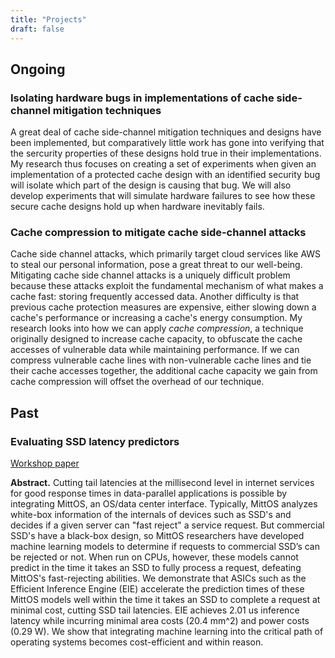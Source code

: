 ```yaml
---
title: "Projects"
draft: false
---
```


## Ongoing

### Isolating hardware bugs in implementations of cache side-channel mitigation techniques
A great deal of cache side-channel mitigation techniques and designs have been implemented, but comparatively little work has gone into verifying that the sercurity properties of these designs hold true in their implementations. My research thus focuses on creating a set of experiments when given an implementation of a protected cache design with an identified security bug will isolate which part of the design is causing that bug. We will also develop experiments that will simulate hardware failures to see how these secure cache designs hold up when hardware inevitably fails. 

### Cache compression to mitigate cache side-channel attacks
Cache side channel attacks, which primarily target cloud services like AWS to steal our personal information, pose a great threat to our well-being. Mitigating cache side channel attacks is a uniquely difficult problem because these attacks exploit the fundamental mechanism of what makes a cache fast: storing frequently accessed data. Another difficulty is that previous cache protection measures are expensive, either slowing down a cache's performance or increasing a cache's energy consumption. My research looks into how we can apply *cache compression*, a technique originally designed to increase cache capacity, to obfuscate the cache accesses of vulnerable data while maintaining performance. If we can compress vulnerable cache lines with non-vulnerable cache lines and tie their cache accesses together, the additional cache capacity we gain from cache compression will offset the overhead of our technique. 

## Past

### Evaluating SSD latency predictors
[Workshop paper][1]

**Abstract.** Cutting tail latencies at the millisecond level in internet services for good response times in data-parallel applications is possible by integrating MittOS, an OS/data center interface. Typically, MittOS analyzes white-box information of the internals of devices such as SSD's and decides if a given server can "fast reject" a service request. But
commercial SSD's have a black-box design, so MittOS researchers have developed machine learning models to determine if requests to commercial SSD’s can be rejected or not. When run on CPUs, however, these models cannot predict in the time it takes an SSD to fully process a request, defeating MittOS's fast-rejecting abilities. We demonstrate that
ASICs such as the Efficient Inference Engine (EIE) accelerate the prediction times of these MittOS models well within the time it takes an SSD to complete a request at minimal cost, cutting SSD tail latencies. EIE achieves 2.01 us inference latency while incurring minimal area costs (20.4 mm^2) and power costs (0.29 W). We show that integrating machine
learning into the critical path of operating systems becomes cost-efficient and within reason.

[1]: https://newtraell.cs.uchicago.edu/files/tr_additional/TR-2019-17.pdf